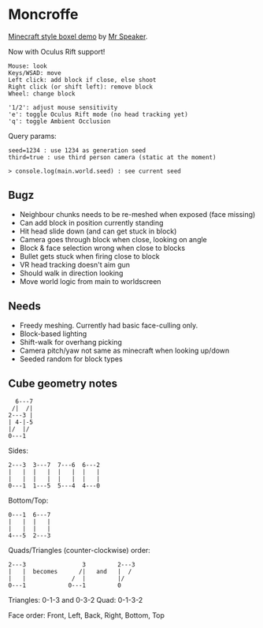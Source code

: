 # Moncroffe

[Minecraft style boxel demo](http://www.mrspeaker.net/dev/game/moncroffe) by [Mr Speaker](http://twitter.com/mrspeaker).

Now with Oculus Rift support!

	Mouse: look
	Keys/WSAD: move
	Left click: add block if close, else shoot
	Right click (or shift left): remove block
	Wheel: change block

	'1/2': adjust mouse sensitivity
	'e': toggle Oculus Rift mode (no head tracking yet)
	'q': toggle Ambient Occlusion

Query params:

	seed=1234 : use 1234 as generation seed
	third=true : use third person camera (static at the moment)

	> console.log(main.world.seed) : see current seed

## Bugz

- Neighbour chunks needs to be re-meshed when exposed (face missing)
- Can add block in position currently standing
- Hit head slide down (and can get stuck in block)
- Camera goes through block when close, looking on angle
- Block & face selection wrong when close to blocks
- Bullet gets stuck when firing close to block
- VR head tracking doesn't aim gun
- Should walk in direction looking
- Move world logic from main to worldscreen

## Needs

- Freedy meshing. Currently had basic face-culling only.
- Block-based lighting
- Shift-walk for overhang picking
- Camera pitch/yaw not same as minecraft when looking up/down
- Seeded random for block types

## Cube geometry notes

	  6---7
	 /|  /|
	2---3 |
	| 4-|-5
	|/  |/
	0---1

Sides:

	2---3  3---7  7---6  6---2
	|   |  |   |  |   |  |   |
	|   |  |   |  |   |  |   |
	0---1  1---5  5---4  4---0

Bottom/Top:

	0---1  6---7
	|   |  |   |
	|   |  |   |
	4---5  2---3

Quads/Triangles (counter-clockwise) order:

	2---3                3         2---3
	|   |  becomes      /|   and   |  /
	|   |             /  |         |/
	0---1            0---1         0

Triangles: 0-1-3 and 0-3-2
Quad: 0-1-3-2

Face order: Front, Left, Back, Right, Bottom, Top

